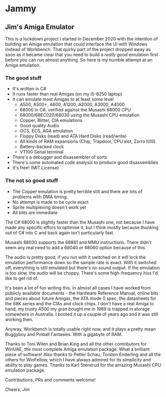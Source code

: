 # Jammy

## Jim's Amiga Emulator

This is a lockdown project I started in December 2020 with the intention of building an Amiga emulation that could interface the UI with Windows instead of Workbench.
That quirky part of the project dropped away as soon as it became clear that you need to build a _really good_ emulation first before you can run almost anything.
So here is my humble attempt at an Amiga emulation.

### The good stuff
* It's written in C#
* It runs faster than real Amigas (on my i5-8250 laptop)
* It can emulate most Amigas to at least some level
  * A500, A500+, A600, A1200, A2000, A3000, A4000
  * 68000 in C#, verified against the Musashi 68000 CPU
  * 68000/68EC020/68030 using the Musashi CPU emulation
  * Copper, Blitter, CIA emulations
  * Good quality Audio
  * OCS, ECS, AGA emulation
  * Floppy Disks (read) and ATA Hard Disks (read/write)
  * All kinds of RAM expansions (Chip, Trapdoor, CPU slot, Zorro II/III)
  * Battery-backed clock
  * VT100 Serial terminal
* There's a debugger and disassembler of sorts
* There's some automated code analysis to produce good disassemblies
* It's free! (MIT License)

### The not so good stuff
* The Copper emulation is pretty terrible still and there are lots of problems with DMA timing.
* No attempt is made to be cycle exact
* Sprite multiplexing doesn't work yet
* All blits are immediate

The C# 68000 is slightly faster than the Musashi one, not because I have made any specific effors to optimise it, but I think mostly because thunking out of C# into C
and back again isn't particularly fast.

Musashi 68030 supports the 68881 and MMU instructions. There didn't seem any real need to add a 68040 or 68060 option because of this.

The audio is pretty good, if you run with it switched on it will lock the emulation performance down so the sample rate is exact. With it switched off, everything is
still emulated but there's no sound output. If the emulation is too slow, the audio will be choppy. There's some high-frequency hiss I'd like to get rid of.

It's been a lot of fun writing this. In almost all cases I have worked from publicly available documents - the Hardware Reference Manual,
online bits and pieces about future Amigas, the ATA mode 0 spec, the datasheets for the 68K series and the CIAs and clock chips. I don't have a real Amiga to hand,
my trusty A500 my gran bought me in 1989 is trapped in storage somewhere in Australia. I booted it up a couple of years ago and it was still working then.

Anyway, Workbench is totally usable right now, and it plays a pretty mean Buggyboy and Pinball Fantasies. With a gigabyte of RAM.

Thanks to Toni Wilen and Brian King and all the other contributors for WinUAE, the most complete Amiga emulation package. What a brilliant piece of software!
Also thanks to Petter Schau, Torsten Enderling and all the others for WinFellow, which I have always admired for its simplicity and ability to play games.
Thanks to Karl Stenerud for the amazing Musashi CPU emulation package.

Contributions, PRs and comments welcome!

Cheers,
Jim



